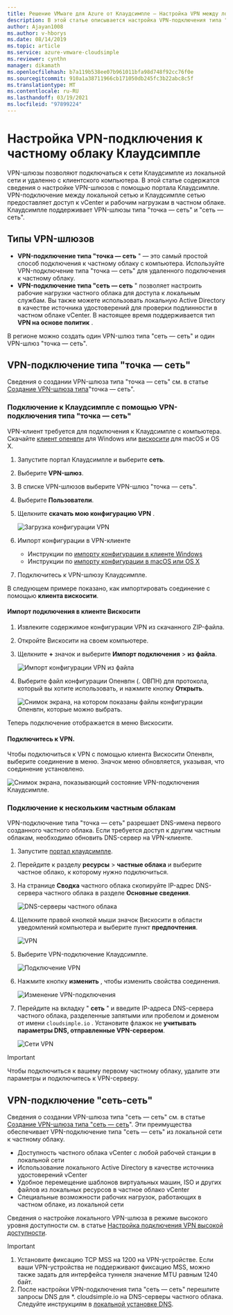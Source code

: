 ```yaml
---
title: Решение VMware для Azure от Клаудсимпле — Настройка VPN между локальным и частным облаком
description: В этой статье описывается настройка VPN-подключения типа "сеть — сеть" или "точка — сеть" между локальной сетью и частным облаком Клаудсимпле.
author: Ajayan1008
ms.author: v-hborys
ms.date: 08/14/2019
ms.topic: article
ms.service: azure-vmware-cloudsimple
ms.reviewer: cynthn
manager: dikamath
ms.openlocfilehash: b7a119b538ee07b961011bfa98d748f92cc76f0e
ms.sourcegitcommit: 910a1a38711966cb171050db245fc3b22abc8c5f
ms.translationtype: MT
ms.contentlocale: ru-RU
ms.lasthandoff: 03/19/2021
ms.locfileid: "97899224"
---
```

# <a name="configure-a-vpn-connection-to-your-cloudsimple-private-cloud"></a>Настройка VPN-подключения к частному облаку Клаудсимпле

VPN-шлюзы позволяют подключаться к сети Клаудсимпле из локальной сети и удаленно с клиентского компьютера.  В этой статье содержатся сведения о настройке VPN-шлюзов с помощью портала Клаудсимпле.  VPN-подключение между локальной сетью и Клаудсимпле сетью предоставляет доступ к vCenter и рабочим нагрузкам в частном облаке. Клаудсимпле поддерживает VPN-шлюзы типа "точка — сеть" и "сеть — сеть".

## <a name="vpn-gateway-types"></a>Типы VPN-шлюзов

* **VPN-подключение типа "точка — сеть** " — это самый простой способ подключения к частному облаку с компьютера. Используйте VPN-подключение типа "точка — сеть" для удаленного подключения к частному облаку.
* **VPN-подключение типа "сеть — сеть** " позволяет настроить рабочие нагрузки частного облака для доступа к локальным службам. Вы также можете использовать локальную Active Directory в качестве источника удостоверений для проверки подлинности в частном облаке vCenter.  В настоящее время поддерживается тип **VPN на основе политик** .

В регионе можно создать один VPN-шлюз типа "сеть — сеть" и один VPN-шлюз "точка — сеть".

## <a name="point-to-site-vpn"></a>VPN-подключение типа "точка — сеть"

Сведения о создании VPN-шлюза типа "точка — сеть" см. в статье [Создание VPN-шлюза типа](vpn-gateway.md#create-point-to-site-vpn-gateway)"точка — сеть".

### <a name="connect-to-cloudsimple-using-point-to-site-vpn"></a>Подключение к Клаудсимпле с помощью VPN-подключения типа "точка — сеть"

VPN-клиент требуется для подключения к Клаудсимпле с компьютера.  Скачайте [клиент опенвпн](https://openvpn.net/community-downloads/) для Windows или [вискосити](https://www.sparklabs.com/viscosity/download/) для macOS и OS X.

1. Запустите портал Клаудсимпле и выберите **сеть**.
2. Выберите **VPN-шлюз**.
3. В списке VPN-шлюзов выберите VPN-шлюз "точка — сеть".
4. Выберите **Пользователи**.
5. Щелкните **скачать мою конфигурацию VPN** .

    ![Загрузка конфигурации VPN](media/download-p2s-vpn-configuration.png)

6. Импорт конфигурации в VPN-клиенте

    * Инструкции по [импорту конфигурации в клиенте Windows](https://openvpn.net/vpn-server-resources/connecting-to-access-server-with-windows/#openvpn-open-source-openvpn-gui-program)
    * Инструкции по [импорту конфигурации в macOS или OS X](https://www.sparklabs.com/support/kb/article/getting-started-with-viscosity-mac/#creating-your-first-connection)

7. Подключитесь к VPN-шлюзу Клаудсимпле.

В следующем примере показано, как импортировать соединение с помощью **клиента вискосити**.

#### <a name="import-connection-on-viscosity-client"></a>Импорт подключения в клиенте Вискосити

1. Извлеките содержимое конфигурации VPN из скачанного ZIP-файла.

2. Откройте Вискосити на своем компьютере.

3. Щелкните **+** значок и выберите **Импорт подключения**  >  **из файла**.

    ![Импорт конфигурации VPN из файла](media/import-p2s-vpn-config.png)

4. Выберите файл конфигурации Опенвпн (. ОВПН) для протокола, который вы хотите использовать, и нажмите кнопку **Открыть**.

    ![Снимок экрана, на котором показаны файлы конфигурации Опенвпн, которые можно выбрать.](media/import-p2s-vpn-config-choose-ovpn.png)

Теперь подключение отображается в меню Вискосити.

#### <a name="connect-to-the-vpn"></a>Подключитесь к VPN.

Чтобы подключиться к VPN с помощью клиента Вискосити Опенвпн, выберите соединение в меню. Значок меню обновляется, указывая, что соединение установлено.

![Снимок экрана, показывающий состояние VPN-подключения Клаудсимпле.](media/vis03.png)

### <a name="connecting-to-multiple-private-clouds"></a>Подключение к нескольким частным облакам

VPN-подключение типа "точка — сеть" разрешает DNS-имена первого созданного частного облака. Если требуется доступ к другим частным облакам, необходимо обновить DNS-сервер на VPN-клиенте.

1. Запустите [портал клаудсимпле](access-cloudsimple-portal.md).

2. Перейдите к разделу **ресурсы**  >  **частные облака** и выберите частное облако, к которому нужно подключиться.

3. На странице **Сводка** частного облака скопируйте IP-адрес DNS-сервера частного облака в разделе **Основные сведения**.

    ![DNS-серверы частного облака](media/private-cloud-dns-server.png)

4. Щелкните правой кнопкой мыши значок Вискосити в области уведомлений компьютера и выберите пункт **предпочтения**.

    ![VPN](media/vis00.png)

5. Выберите VPN-подключение Клаудсимпле.

    ![Подключение VPN](media/viscosity-client.png)

6. Нажмите кнопку **изменить** , чтобы изменить свойства соединения.

    ![Изменение VPN-подключения](media/viscosity-edit-connection.png)

7. Перейдите на вкладку " **сеть** " и введите IP-адреса DNS-сервера частного облака, разделенные запятыми или пробелом и доменом от имени ```cloudsimple.io``` .  Установите флажок не **учитывать параметры DNS, отправленные VPN-сервером**.

    ![Сети VPN](media/viscosity-edit-connection-networking.png)

> [!IMPORTANT]
> Чтобы подключиться к вашему первому частному облаку, удалите эти параметры и подключитесь к VPN-серверу.

## <a name="site-to-site-vpn"></a>VPN-подключение "сеть-сеть"

Сведения о создании VPN-шлюза типа "сеть — сеть" см. в статье [Создание VPN-шлюза типа "сеть — сеть](vpn-gateway.md#set-up-a-site-to-site-vpn-gateway)".  Эти преимущества обеспечивает VPN-подключение типа "сеть — сеть" из локальной сети к частному облаку.  

* Доступность частного облака vCenter с любой рабочей станции в локальной сети
* Использование локального Active Directory в качестве источника удостоверений vCenter
* Удобное перемещение шаблонов виртуальных машин, ISO и других файлов из локальных ресурсов в частное облако vCenter
* Специальные возможности рабочих нагрузок, работающих в частном облаке, из локальной сети

Сведения о настройке локального VPN-шлюза в режиме высокого уровня доступности см. в статье [Настройка подключения VPN высокой доступности](high-availability-vpn-connection.md).

> [!IMPORTANT]
>    1. Установите фиксацию TCP MSS на 1200 на VPN-устройстве. Если ваши VPN-устройства не поддерживают фиксацию MSS, можно также задать для интерфейса туннеля значение MTU равным 1240 байт.
> 2. После настройки VPN-подключения типа "сеть — сеть" перешлите запросы DNS для *. cloudsimple.io на DNS-серверы частного облака.  Следуйте инструкциям в [локальной установке DNS](on-premises-dns-setup.md).
